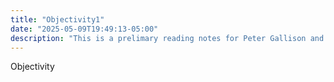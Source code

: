 ```yaml
---
title: "Objectivity1"
date: "2025-05-09T19:49:13-05:00"
description: "This is a prelimary reading notes for Peter Gallison and Lorraine Daston's book Objectivity"
---
```


Objectivity